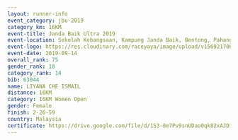 ```yaml
---
layout: runner-info 
event_category: jbu-2019 
category_km: 16KM 
event-title: Janda Baik Ultra 2019
event-location: Sekolah Kebangsaan, Kampung Janda Baik, Bentong, Pahang, Malaysia 
event-logo: https://res.cloudinary.com/raceyaya/image/upload/v1569217009/logo/janda-baik_vch1pc.jpg 
event-date: 2019-09-14 
overall_rank: 75
gender_rank: 18
category_rank: 14
bib: 63044
name: LIYANA CHE ISMAIL
distance: 16KM
category: 16KM Women Open
gender: Female
finish: 2-26-59
country: Malaysia
certificate: https://drive.google.com/file/d/1S3-8e7Pv9snUDao0qk82xAJD1Xk8yE8u/view?usp=sharing
---
```

